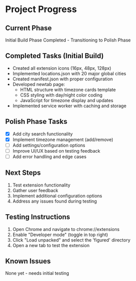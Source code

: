 # Project Progress

## Current Phase
Initial Build Phase Completed - Transitioning to Polish Phase

## Completed Tasks (Initial Build)
- Created all extension icons (16px, 48px, 128px)
- Implemented locations.json with 20 major global cities
- Created manifest.json with proper configuration
- Developed newtab page:
  - HTML structure with timezone cards template
  - CSS styling with day/night color coding
  - JavaScript for timezone display and updates
- Implemented service worker with caching and storage

## Polish Phase Tasks
- [x] Add city search functionality
- [x] Implement timezone management (add/remove)
- [ ] Add settings/configuration options
- [ ] Improve UI/UX based on testing feedback
- [ ] Add error handling and edge cases

## Next Steps
1. Test extension functionality
2. Gather user feedback
3. Implement additional configuration options
4. Address any issues found during testing

## Testing Instructions
1. Open Chrome and navigate to chrome://extensions
2. Enable "Developer mode" (toggle in top right)
3. Click "Load unpacked" and select the 'figured' directory
4. Open a new tab to test the extension

## Known Issues
None yet - needs initial testing
